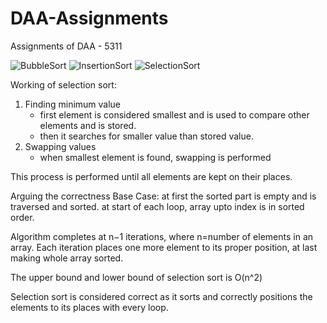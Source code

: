 # DAA-Assignments
Assignments of DAA - 5311

![BubbleSort](https://github.com/user-attachments/assets/755e2529-7355-4375-b399-213607ef4120)
![InsertionSort](https://github.com/user-attachments/assets/adb8fab1-78b1-4e48-b35f-39450a5d2ca1)
![SelectionSort](https://github.com/user-attachments/assets/6ef2ea4c-4813-4cbc-be7d-e0a750d82f8b)

Working of selection sort:
1. Finding minimum value
   - first element is considered smallest and is used to compare other elements and is stored.
   - then it searches for smaller value than stored value.
2. Swapping values
   - when smallest element is found, swapping is performed
  
This process is performed until all elements are kept on their places.

Arguing the correctness
Base Case: at first the sorted part is empty and is traversed and sorted.
at start of each loop, array upto index is in sorted order.

Algorithm completes at n−1 iterations,
where n=number of elements in an array. 
Each iteration places one more element to its proper position, at last making whole array sorted.

The upper bound and lower bound of selection sort is O(n^2)

Selection sort is considered correct as it sorts and correctly positions the elements to its places with every loop.
